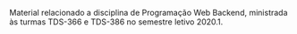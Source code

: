 Material relacionado a disciplina de Programação Web Backend, ministrada às turmas TDS-366 e TDS-386 no semestre letivo 2020.1.
